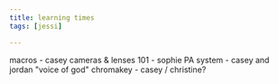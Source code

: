 ```yaml
---
title: learning times
tags: [jessi]

---
```


macros - casey
cameras & lenses 101 - sophie 
PA system - casey and jordan "voice of god"
chromakey - casey / christine?


